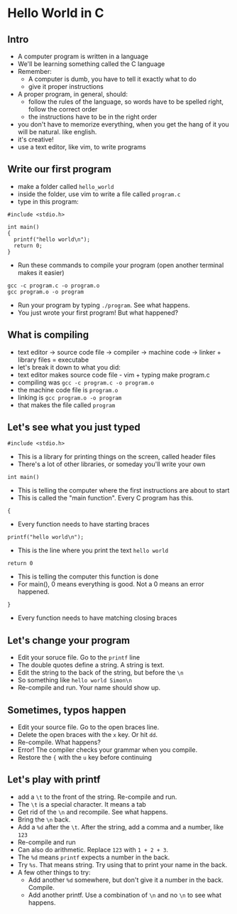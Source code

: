 # Hello World in C #

## Intro ##

* A computer program is written in a language
* We'll be learning something called the C language
* Remember:
  * A computer is dumb, you have to tell it exactly what to do
  * give it proper instructions
* A proper program, in general, should:
  * follow the rules of the language, so words have to be spelled right, follow the correct order
  * the instructions have to be in the right order
* you don't have to memorize everything, when you get the hang of it you will be natural. like english.
* it's creative!
* use a text editor, like vim, to write programs

## Write our first program ##

* make a folder called `hello_world`
* inside the folder, use vim to write a file called `program.c`
* type in this program:

```
#include <stdio.h>

int main()
{
  printf("hello world\n");
  return 0;
}
```

* Run these commands to compile your program (open another terminal makes it easier)

```
gcc -c program.c -o program.o
gcc program.o -o program
```

* Run your program by typing `./program`. See what happens.
* You just wrote your first program! But what happened?

## What is compiling ##

* text editor -> source code file -> compiler -> machine code -> linker + library files = executabe
* let's break it down to what you did:
 * text editor makes source code file - vim + typing make program.c
 * compiling was `gcc -c program.c -o program.o`
 * the machine code file is `program.o`
 * linking is `gcc program.o -o program`
 * that makes the file called `program`

## Let's see what you just typed ##

`#include <stdio.h>`
 * This is a library for printing things on the screen, called header files
 * There's a lot of other libraries, or someday you'll write your own

`int main()`
* This is telling the computer where the first instructions are about to start
* This is called the "main function". Every C program has this.

`{`
* Every function needs to have starting braces

`printf("hello world\n");`
* This is the line where you print the text `hello world`

`return 0`
* This is telling the computer this function is done
* For main(), 0 means everything is good. Not a 0 means an error happened.

`}`
* Every function needs to have matching closing braces

## Let's change your program ##

* Edit your soruce file. Go to the `printf` line
* The double quotes define a string. A string is text.
* Edit the string to the back of the string, but before the `\n`
* So something like `hello world Simon\n`
* Re-compile and run. Your name should show up.

## Sometimes, typos happen ##

* Edit your source file. Go to the open braces line.
* Delete the open braces with the `x` key. Or hit `dd`.
* Re-compile. What happens?
* Error! The compiler checks your grammar when you compile.
* Restore the `{` with the `u` key before continuing
 
## Let's play with printf ##

* add a `\t` to the front of the string. Re-compile and run.
* The `\t` is a special character. It means a tab
* Get rid of the `\n` and recompile. See what happens.
* Bring the `\n` back.
* Add a `%d` after the `\t`. After the string, add a comma and a number, like `123`
* Re-compile and run
* Can also do arithmetic. Replace `123` with `1 + 2 + 3`.
* The `%d` means `printf` expects a number in the back.
* Try `%s`. That means string. Try using that to print your name in the back.
* A few other things to try:
  * Add another `%d` somewhere, but don't give it a number in the back. Compile.
  * Add another printf. Use a combination of `\n` and no `\n` to see what happens.
